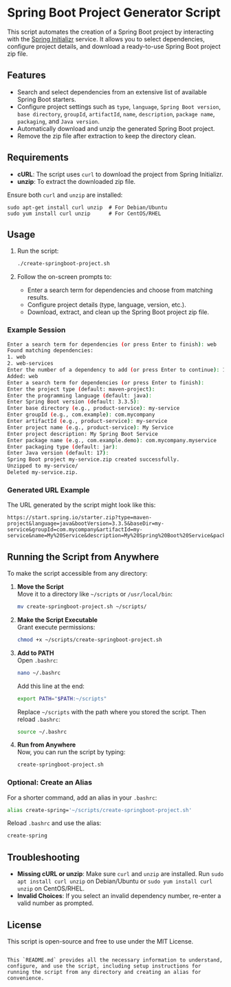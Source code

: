 # Spring Boot Project Generator Script

This script automates the creation of a Spring Boot project by interacting with the [Spring Initializr](https://start.spring.io/) service. It allows you to select dependencies, configure project details, and download a ready-to-use Spring Boot project zip file.

## Features

- Search and select dependencies from an extensive list of available Spring Boot starters.
- Configure project settings such as `type`, `language`, `Spring Boot version`, `base directory`, `groupId`, `artifactId`, `name`, `description`, `package name`, `packaging`, and `Java version`.
- Automatically download and unzip the generated Spring Boot project.
- Remove the zip file after extraction to keep the directory clean.

## Requirements

- **cURL**: The script uses `curl` to download the project from Spring Initializr.
- **unzip**: To extract the downloaded zip file.

Ensure both `curl` and `unzip` are installed:

```
sudo apt-get install curl unzip  # For Debian/Ubuntu
sudo yum install curl unzip      # For CentOS/RHEL
```

## Usage

1. Run the script:

   ```bash
   ./create-springboot-project.sh
   ```

2. Follow the on-screen prompts to:

   - Enter a search term for dependencies and choose from matching results.
   - Configure project details (type, language, version, etc.).
   - Download, extract, and clean up the Spring Boot project zip file.

### Example Session

```bash
Enter a search term for dependencies (or press Enter to finish): web
Found matching dependencies:
1. web
2. web-services
Enter the number of a dependency to add (or press Enter to continue): 1
Added: web
Enter a search term for dependencies (or press Enter to finish):
Enter the project type (default: maven-project):
Enter the programming language (default: java):
Enter Spring Boot version (default: 3.3.5):
Enter base directory (e.g., product-service): my-service
Enter groupId (e.g., com.example): com.mycompany
Enter artifactId (e.g., product-service): my-service
Enter project name (e.g., product-service): My Service
Enter project description: My Spring Boot Service
Enter package name (e.g., com.example.demo): com.mycompany.myservice
Enter packaging type (default: jar):
Enter Java version (default: 17):
Spring Boot project my-service.zip created successfully.
Unzipped to my-service/
Deleted my-service.zip.
```

### Generated URL Example

The URL generated by the script might look like this:

```
https://start.spring.io/starter.zip?type=maven-project&language=java&bootVersion=3.3.5&baseDir=my-service&groupId=com.mycompany&artifactId=my-service&name=My%20Service&description=My%20Spring%20Boot%20Service&packageName=com.mycompany.myservice&packaging=jar&javaVersion=17&dependencies=web
```

## Running the Script from Anywhere

To make the script accessible from any directory:

1. **Move the Script**  
   Move it to a directory like `~/scripts` or `/usr/local/bin`:

   ```bash
   mv create-springboot-project.sh ~/scripts/
   ```

2. **Make the Script Executable**  
   Grant execute permissions:

   ```bash
   chmod +x ~/scripts/create-springboot-project.sh
   ```

3. **Add to PATH**  
   Open `.bashrc`:

   ```bash
   nano ~/.bashrc
   ```

   Add this line at the end:

   ```bash
   export PATH="$PATH:~/scripts"
   ```

   Replace `~/scripts` with the path where you stored the script. Then reload `.bashrc`:

   ```bash
   source ~/.bashrc
   ```

4. **Run from Anywhere**  
   Now, you can run the script by typing:

   ```bash
   create-springboot-project.sh
   ```

### Optional: Create an Alias

For a shorter command, add an alias in your `.bashrc`:

```bash
alias create-spring='~/scripts/create-springboot-project.sh'
```

Reload `.bashrc` and use the alias:

```bash
create-spring
```

## Troubleshooting

- **Missing cURL or unzip**: Make sure `curl` and `unzip` are installed. Run `sudo apt install curl unzip` on Debian/Ubuntu or `sudo yum install curl unzip` on CentOS/RHEL.
- **Invalid Choices**: If you select an invalid dependency number, re-enter a valid number as prompted.

## License

This script is open-source and free to use under the MIT License.

```

This `README.md` provides all the necessary information to understand, configure, and use the script, including setup instructions for running the script from any directory and creating an alias for convenience.
